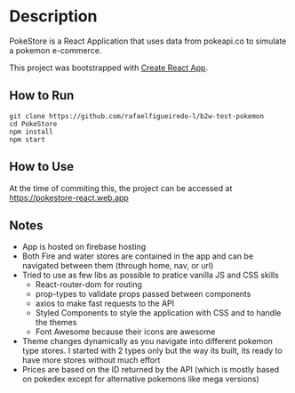 # Description

PokeStore is a React Application that uses data from pokeapi.co to simulate a pokemon e-commerce.

This project was bootstrapped with [Create React App](https://github.com/facebook/create-react-app).

## How to Run

```
git clone https://github.com/rafaelfigueiredo-l/b2w-test-pokemon
cd PokeStore
npm install
npm start
```

## How to Use

At the time of commiting this, the project can be accessed at https://pokestore-react.web.app


## Notes
  + App is hosted on firebase hosting
  + Both Fire and water stores are contained in the app and can be navigated between them (through home, nav, or url)
  + Tried to use as few libs as possible to pratice vanilla JS and CSS skills
    + React-router-dom for routing
    + prop-types to validate props passed between components
    + axios to make fast requests to the API
    + Styled Components to style the application with CSS and to handle the themes
    + Font Awesome because their icons are awesome
  + Theme changes dynamically as you navigate into different pokemon type stores. I started with 2 types only but the way its built, its ready to have more stores without much effort
  + Prices are based on the ID returned by the API (which is mostly based on pokedex except for alternative pokemons like mega versions)
